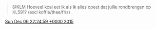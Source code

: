 > @KLM Hoeveel kcal eet ik als ik alles opeet dat jullie rondbrengen op KL591? \(excl koffie/thee/fris\)

<img src="../../media/tweet.ico" width="12" /> [Sun Dec 06 22:24:59 +0000 2015](https://twitter.com/DromerDenker/status/673629233474850816)